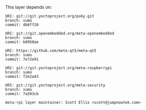 This layer depends on:

    URI: git://git.yoctoproject.org/poky.git
    branch: sumo
    commit: 4b6ff20

    URI: git://git.openembedded.org/meta-openembedded
    branch: sumo
    commit: b0950ae

    URI: https://github.com/meta-qt5/meta-qt5
    branch: sumo
    commit: 7e72e91

    URI: git://git.yoctoproject.org/meta-raspberrypi 
    branch: sumo
    commit: f2e2a43

    URI: git://git.yoctoproject.org/meta-security
    branch: sumo
    commit: 7a503cb

    meta-rpi layer maintainer: Scott Ellis <scott@jumpnowtek.com>
